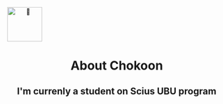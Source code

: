 <picture align = "center">
  <img src="https://fonts.gstatic.com/s/e/notoemoji/latest/1fae0/512.gif" alt="🫠" width="80" height="80">
</picture>
<h1 align = "center">
   About Chokoon
</h1>
<h2 align = "center">
   I'm currenly a student on Scius UBU program
</h2>
